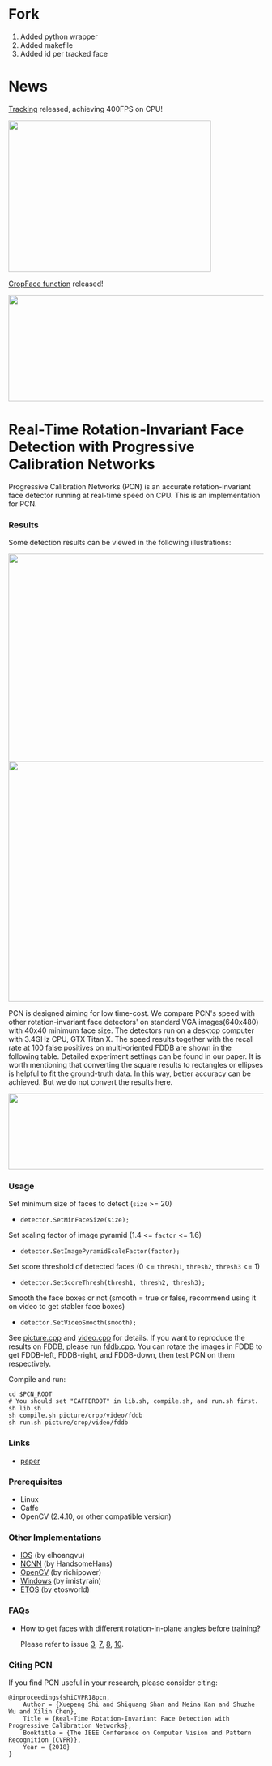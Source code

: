# Fork
1. Added python wrapper
2. Added makefile
3. Added id per tracked face


# News

[Tracking](video.cpp) released, achieving 400FPS on CPU! 

<img src='result/tracking.gif' width=400 height=300>

[CropFace function](crop.cpp) released! 

<img src='result/cropFace.png' width=800 height=210>

# Real-Time Rotation-Invariant Face Detection with Progressive Calibration Networks

Progressive Calibration Networks (PCN) is an accurate rotation-invariant face detector running at real-time speed on CPU. This is an implementation for PCN.


### Results

Some detection results can be viewed in the following illustrations:

<img src='result/demo.png' width=800 height=410>

<img src='result/3.jpg' width=800 height=475>

PCN is designed aiming for low time-cost. We compare PCN's speed with other rotation-invariant face detectors' on standard VGA images(640x480) with 40x40 minimum face size. The detectors run on a desktop computer with 3.4GHz CPU, GTX Titan X. The speed results together with the recall rate at 100 false positives on multi-oriented FDDB are shown in the following table. Detailed experiment settings can be found in our paper. It is worth mentioning that converting the square results to rectangles or ellipses is helpful to fit the ground-truth data. In this way, better accuracy can be achieved. But we do not convert the results here.

<img src='result/result.png' width=800 height=150>

### Usage

Set minimum size of faces to detect (`size` >= 20)

- `detector.SetMinFaceSize(size);`
  
Set scaling factor of image pyramid (1.4 <= `factor` <= 1.6)
  
- `detector.SetImagePyramidScaleFactor(factor);`
  
Set score threshold of detected faces (0 <= `thresh1`, `thresh2`, `thresh3` <= 1)
  
- `detector.SetScoreThresh(thresh1, thresh2, thresh3);`

Smooth the face boxes or not (smooth = true or false, recommend using it on video to get stabler face boxes)
  
- `detector.SetVideoSmooth(smooth);`

See [picture.cpp](picture.cpp) and [video.cpp](video.cpp) for details. If you want to reproduce the results on FDDB, please run [fddb.cpp](fddb.cpp). You can rotate the images in FDDB to get FDDB-left, FDDB-right, and FDDB-down, then test PCN on them respectively. 

Compile and run:
```Shell
cd $PCN_ROOT
# You should set "CAFFEROOT" in lib.sh, compile.sh, and run.sh first. 
sh lib.sh
sh compile.sh picture/crop/video/fddb
sh run.sh picture/crop/video/fddb
```

### Links

* [paper](https://arxiv.org/pdf/1804.06039.pdf)

### Prerequisites

* Linux
* Caffe
* OpenCV (2.4.10, or other compatible version)

### Other Implementations

* [IOS](https://github.com/elhoangvu/PCN-iOS) (by elhoangvu)
* [NCNN](https://github.com/HandsomeHans/PCN-ncnn) (by HandsomeHans)
* [OpenCV](https://github.com/richipower/PCN-opencv) (by richipower)
* [Windows](https://github.com/imistyrain/PCN-Windows) (by imistyrain)
* [ETOS](https://github.com/etosworld/etos-facedetector) (by etosworld)

### FAQs

* How to get faces with different rotation-in-plane angles before training?
  
  Please refer to issue [3](https://github.com/Jack-CV/PCN-FaceDetection/issues/3), [7](https://github.com/Jack-CV/PCN-FaceDetection/issues/7), [8](https://github.com/Jack-CV/PCN-FaceDetection/issues/8), [10](https://github.com/Jack-CV/PCN-FaceDetection/issues/10).

### Citing PCN

If you find PCN useful in your research, please consider citing:

    @inproceedings{shiCVPR18pcn,
        Author = {Xuepeng Shi and Shiguang Shan and Meina Kan and Shuzhe Wu and Xilin Chen},
        Title = {Real-Time Rotation-Invariant Face Detection with Progressive Calibration Networks},
        Booktitle = {The IEEE Conference on Computer Vision and Pattern Recognition (CVPR)},
        Year = {2018}
    }
